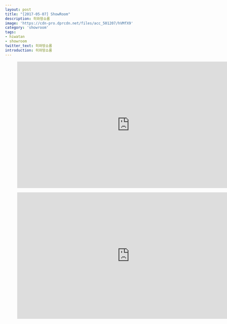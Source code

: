 ```yaml
---
layout: post
title: "[2017-05-07] ShowRoom"
description: 히와땅쇼룸
image: 'https://cdn-pro.dprcdn.net/files/acc_501207/hVMfX9'
category: 'showroom'
tags:
- hiwatan
- showroom
twitter_text: 히와땅쇼룸
introduction: 히와땅쇼룸
---
```

<figure class="video_container">
<iframe width="740" height="416" src="https://serviceapi.nmv.naver.com/flash/convertIframeTag.nhn?vid=461E98427DC16A78C0DABB9EAD3D6B3A7A4A&outKey=V129d53ce03c0a3d0763792b3e8799dce9e7a39d00992d009cec092b3e8799dce9e7a" frameborder="no" scrolling="no" webkitallowfullscreen mozallowfullscreen allowfullscreen></iframe>
</figure>

<figure class="video_container">
<iframe width="740" height="416" src="https://serviceapi.nmv.naver.com/flash/convertIframeTag.nhn?vid=56AC2937A3EE0887A07C9FBAC37C07F8CBB8&outKey=V1239902220a3d595ad8fa138c997517b84ee6ee9a3b8e892582aa138c997517b84ee" frameborder="no" scrolling="no" webkitallowfullscreen mozallowfullscreen allowfullscreen></iframe>
</figure>
